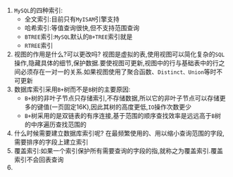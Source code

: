 1. `MySQL`的四种索引:
   * 全文索引:目前只有`MyISAM`引擎支持
   * 哈希索引:等值查询很快,但不支持范围查询
   * `BTREE`索引:`MySQL`默认的`B+TREE`索引就是
   * `RTREE`索引
2. 视图的作用是什么?可以更改吗?
   视图是虚拟的表,使用视图可以简化复杂的`SQL`操作,隐藏具体的细节,保护数据.要使视图可更新,视图中的行与基础表中的行之间必须存在一对一的关系.如果视图使用了聚合函数、`Distinct、Union`等时不可更新
3. 数据库索引采用`B+`树而不是`B`树的主要原因:
   * `B+`树的非叶子节点只存储索引,不存储数据,所以它的非叶子节点可以存储更多的键值(一页固定16K),因此其树的高度更低,`IO`操作次数更少
   * `B+`树采用的是双链表的有序连接,基于范围的顺序查找效率是远远高于`B`树的中序遍历查找范围的
4. 什么时候需要建立数据库索引呢?
   在最频繁使用的、用以缩小查询范围的字段,需要排序的字段上建立索引
5. 覆盖索引:如果一个索引保护所有需要查询的字段的指,就称之为覆盖索引.覆盖索引不会回表查询
6. 